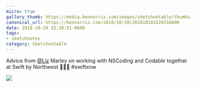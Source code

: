 ```yaml
---
micro: true
gallery_thumb: https://media.bennorris.com/images/sketchnotable/thumbs/swift-by-northwest-2018-sketchnotes-13.jpg
canonical_url: https://bennorris.com/2018/10/20/201810201528510600
date: 2018-10-20 15:28:51-0600
tags:
- sketchnotes
category: Sketchnotable
---
```


Advice from [@Liz](https://micro.blog/Liz) Marley on working with NSCoding and Codable together at Swift by Northwest 📱✍🏼 #swiftxnw

<img src="https://media.bennorris.com/images/sketchnotable/swift-by-northwest-2018/swift-by-northwest-2018-sketchnotes-13.jpg"  />